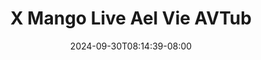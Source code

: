 --- 
title: "X Mango Live Ael Vie  AVTub"
description: "download bokep X Mango Live Ael Vie  AVTub   video full terbaru"
date: 2024-09-30T08:14:39-08:00
file_code: "t4kj6wwoobqv"
draft: false
cover: "wamaomo1wlf809ho.jpg"
tags: ["Mango", "Live", "Ael", "Vie", "AVTub", "bokep-indo", "bokep-viral", "bokep-ig"]
length: 260
fld_id: "1483103"
foldername: "Ael vie"
categories: ["Ael vie"]
views: 0
---